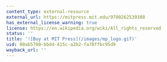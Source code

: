 ```yaml
---
content_type: external-resource
external_url: https://mitpress.mit.edu/9780262539388
has_external_license_warning: true
license: https://en.wikipedia.org/wiki/All_rights_reserved
status: ''
title: '![Buy at MIT Press](/images/mp_logo.gif)'
uid: 00ab5780-bbdd-415c-a2b2-fa78ffbc95d9
wayback_url: ''
---
```

